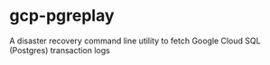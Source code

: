 # gcp-pgreplay
A disaster recovery command line utility to fetch Google Cloud SQL (Postgres) transaction logs
